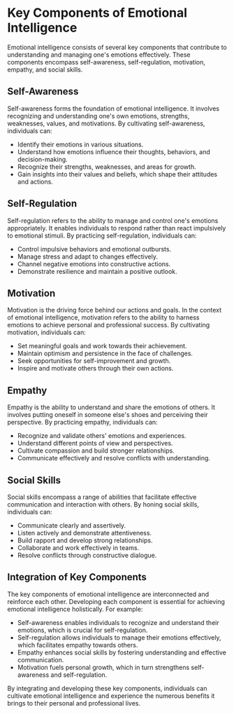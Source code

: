 Key Components of Emotional Intelligence
=================================================

Emotional intelligence consists of several key components that contribute to understanding and managing one's emotions effectively. These components encompass self-awareness, self-regulation, motivation, empathy, and social skills.

Self-Awareness
--------------

Self-awareness forms the foundation of emotional intelligence. It involves recognizing and understanding one's own emotions, strengths, weaknesses, values, and motivations. By cultivating self-awareness, individuals can:

* Identify their emotions in various situations.
* Understand how emotions influence their thoughts, behaviors, and decision-making.
* Recognize their strengths, weaknesses, and areas for growth.
* Gain insights into their values and beliefs, which shape their attitudes and actions.

Self-Regulation
---------------

Self-regulation refers to the ability to manage and control one's emotions appropriately. It enables individuals to respond rather than react impulsively to emotional stimuli. By practicing self-regulation, individuals can:

* Control impulsive behaviors and emotional outbursts.
* Manage stress and adapt to changes effectively.
* Channel negative emotions into constructive actions.
* Demonstrate resilience and maintain a positive outlook.

Motivation
----------

Motivation is the driving force behind our actions and goals. In the context of emotional intelligence, motivation refers to the ability to harness emotions to achieve personal and professional success. By cultivating motivation, individuals can:

* Set meaningful goals and work towards their achievement.
* Maintain optimism and persistence in the face of challenges.
* Seek opportunities for self-improvement and growth.
* Inspire and motivate others through their own actions.

Empathy
-------

Empathy is the ability to understand and share the emotions of others. It involves putting oneself in someone else's shoes and perceiving their perspective. By practicing empathy, individuals can:

* Recognize and validate others' emotions and experiences.
* Understand different points of view and perspectives.
* Cultivate compassion and build stronger relationships.
* Communicate effectively and resolve conflicts with understanding.

Social Skills
-------------

Social skills encompass a range of abilities that facilitate effective communication and interaction with others. By honing social skills, individuals can:

* Communicate clearly and assertively.
* Listen actively and demonstrate attentiveness.
* Build rapport and develop strong relationships.
* Collaborate and work effectively in teams.
* Resolve conflicts through constructive dialogue.

Integration of Key Components
-----------------------------

The key components of emotional intelligence are interconnected and reinforce each other. Developing each component is essential for achieving emotional intelligence holistically. For example:

* Self-awareness enables individuals to recognize and understand their emotions, which is crucial for self-regulation.
* Self-regulation allows individuals to manage their emotions effectively, which facilitates empathy towards others.
* Empathy enhances social skills by fostering understanding and effective communication.
* Motivation fuels personal growth, which in turn strengthens self-awareness and self-regulation.

By integrating and developing these key components, individuals can cultivate emotional intelligence and experience the numerous benefits it brings to their personal and professional lives.
